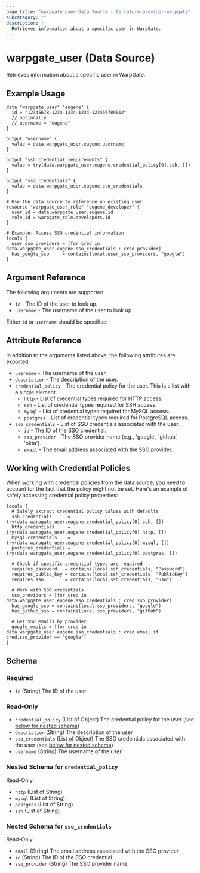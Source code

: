 ```yaml
---
page_title: "warpgate_user Data Source - terraform-provider-warpgate"
subcategory: ""
description: |-
  Retrieves information about a specific user in WarpGate.
---
```


# warpgate_user (Data Source)

Retrieves information about a specific user in WarpGate.

## Example Usage

```hcl
data "warpgate_user" "eugene" {
  id = "12345678-1234-1234-1234-123456789012"
  // optionally
  // username = "eugene"
}

output "username" {
  value = data.warpgate_user.eugene.username
}

output "ssh_credential_requirements" {
  value = try(data.warpgate_user.eugene.credential_policy[0].ssh, [])
}

output "sso_credentials" {
  value = data.warpgate_user.eugene.sso_credentials
}

# Use the data source to reference an existing user
resource "warpgate_user_role" "eugene_developer" {
  user_id = data.warpgate_user.eugene.id
  role_id = warpgate_role.developers.id
}

# Example: Access SSO credential information
locals {
  user_sso_providers = [for cred in data.warpgate_user.eugene.sso_credentials : cred.provider]
  has_google_sso     = contains(local.user_sso_providers, "google")
}
```

## Argument Reference

The following arguments are supported:

- `id` - The ID of the user to look up.
- `username` - The username of the user to look up

Either `id` or `username` should be specified.

## Attribute Reference

In addition to the arguments listed above, the following attributes are exported:

- `username` - The username of the user.
- `description` - The description of the user.
- `credential_policy` - The credential policy for the user. This is a list with a single element.
  - `http` - List of credential types required for HTTP access.
  - `ssh` - List of credential types required for SSH access.
  - `mysql` - List of credential types required for MySQL access.
  - `postgres` - List of credential types required for PostgreSQL access.
- `sso_credentials` - List of SSO credentials associated with the user.
  - `id` - The ID of the SSO credential.
  - `sso_provider` - The SSO provider name (e.g., 'google', 'github', 'okta').
  - `email` - The email address associated with the SSO provider.

## Working with Credential Policies

When working with credential policies from the data source, you need to account for the fact that the policy might not be set. Here's an example of safely accessing credential policy properties:

```hcl
locals {
  # Safely extract credential policy values with defaults
  ssh_credentials      = try(data.warpgate_user.eugene.credential_policy[0].ssh, [])
  http_credentials     = try(data.warpgate_user.eugene.credential_policy[0].http, [])
  mysql_credentials    = try(data.warpgate_user.eugene.credential_policy[0].mysql, [])
  postgres_credentials = try(data.warpgate_user.eugene.credential_policy[0].postgres, [])

  # Check if specific credential types are required
  requires_password   = contains(local.ssh_credentials, "Password")
  requires_public_key = contains(local.ssh_credentials, "PublicKey")
  requires_sso        = contains(local.ssh_credentials, "Sso")

  # Work with SSO credentials
  sso_providers = [for cred in data.warpgate_user.eugene.sso_credentials : cred.sso_provider]
  has_google_sso = contains(local.sso_providers, "google")
  has_github_sso = contains(local.sso_providers, "github")

  # Get SSO emails by provider
  google_emails = [for cred in data.warpgate_user.eugene.sso_credentials : cred.email if cred.sso_provider == "google"]
}
```

<!-- schema generated by tfplugindocs -->

## Schema

### Required

- `id` (String) The ID of the user

### Read-Only

- `credential_policy` (List of Object) The credential policy for the user (see [below for nested schema](#nestedatt--credential_policy))
- `description` (String) The description of the user
- `sso_credentials` (List of Object) The SSO credentials associated with the user (see [below for nested schema](#nestedatt--sso_credentials))
- `username` (String) The username of the user

<a id="nestedatt--credential_policy"></a>

### Nested Schema for `credential_policy`

Read-Only:

- `http` (List of String)
- `mysql` (List of String)
- `postgres` (List of String)
- `ssh` (List of String)

<a id="nestedatt--sso_credentials"></a>

### Nested Schema for `sso_credentials`

Read-Only:

- `email` (String) The email address associated with the SSO provider
- `id` (String) The ID of the SSO credential
- `sso_provider` (String) The SSO provider name
